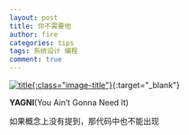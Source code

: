 ```yaml
---
layout: post
title: 你不需要他
author: fire
categories: tips 
tags: 系统设计 编程
comment: true
---
```


[![title](//image.sideproject.cn/titlex/title_005.jpg){:class="image-title"}](//image.sideproject.cn/titlex/title_005.jpg){:target="_blank"}

**YAGNI**(You Ain’t Gonna Need It)

如果概念上没有提到，那代码中也不能出现
